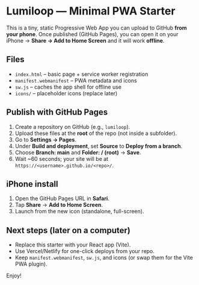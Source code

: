 # Lumiloop — Minimal PWA Starter

This is a tiny, static Progressive Web App you can upload to GitHub **from your phone**. 
Once published (GitHub Pages), you can open it on your iPhone → **Share → Add to Home Screen** and it will work **offline**.

## Files
- `index.html` – basic page + service worker registration
- `manifest.webmanifest` – PWA metadata and icons
- `sw.js` – caches the app shell for offline use
- `icons/` – placeholder icons (replace later)

## Publish with GitHub Pages
1. Create a repository on GitHub (e.g., `lumiloop`).
2. Upload these files at the **root** of the repo (not inside a subfolder).
3. Go to **Settings → Pages**.
4. Under **Build and deployment**, set **Source** to **Deploy from a branch**.
5. Choose **Branch: main** and **Folder: / (root)** → **Save**.
6. Wait ~60 seconds; your site will be at `https://<username>.github.io/<repo>/`.

## iPhone install
1. Open the GitHub Pages URL in **Safari**.
2. Tap **Share** → **Add to Home Screen**.
3. Launch from the new icon (standalone, full-screen).

## Next steps (later on a computer)
- Replace this starter with your React app (Vite).
- Use Vercel/Netlify for one-click deploys from your repo.
- Keep `manifest.webmanifest`, `sw.js`, and icons (or swap them for the Vite PWA plugin).

Enjoy!
